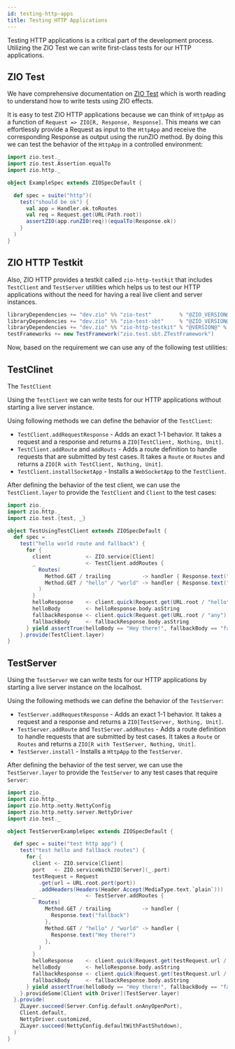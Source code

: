 ```yaml
---
id: testing-http-apps
title: Testing HTTP Applications
---
```


Testing HTTP applications is a critical part of the development process. Utilizing the ZIO Test we can write first-class tests for our HTTP applications.

## ZIO Test

We have comprehensive documentation on [ZIO Test](https://zio.dev/reference/test/) which is worth reading to understand how to write tests using ZIO effects.

It is easy to test ZIO HTTP applications because we can think of `HttpApp` as a function of `Request => ZIO[R, Response, Response]`. This means we can effortlessly provide a Request as input to the `HttpApp` and receive the corresponding Response as output using the runZIO method. By doing this we can test the behavior of the `HttpApp` in a controlled environment:

```scala mdoc:silent:reset
import zio.test._
import zio.test.Assertion.equalTo
import zio.http._

object ExampleSpec extends ZIOSpecDefault {

  def spec = suite("http")(
    test("should be ok") {
      val app = Handler.ok.toRoutes
      val req = Request.get(URL(Path.root))
      assertZIO(app.runZIO(req))(equalTo(Response.ok))
    }
  )
}
```

## ZIO HTTP Testkit

Also, ZIO HTTP provides a testkit called `zio-http-testkit` that includes `TestClient` and `TestServer` utilities which helps us to test our HTTP applications without the need for having a real live client and server instances.

```scala
libraryDependencies += "dev.zio" %% "zio-test"         % "@ZIO_VERSION@"  % Test
libraryDependencies += "dev.zio" %% "zio-test-sbt"     % "@ZIO_VERSION@"  % Test
libraryDependencies += "dev.zio" %% "zio-http-testkit" % "@VERSION@" % Test
testFrameworks += new TestFramework("zio.test.sbt.ZTestFramework")
```

Now, based on the requirement we can use any of the following test utilities:

## TestClinet

The `TestClient`

Using the `TestClient` we can write tests for our HTTP applications without starting a live server instance.

Using following methods we can define the behavior of the `TestClient`:

- `TestClient.addRequestResponse` - Adds an exact 1-1 behavior. It takes a request and a response and returns a `ZIO[TestClient, Nothing, Unit]`.
- `TestClient.addRoute` and `addRouts` - Adds a route definition to handle requests that are submitted by test cases. It takes a `Route` or `Routes` and returns a `ZIO[R with TestClient, Nothing, Unit]`.
- `TestClient.installSocketApp` - Installs a `WebSocketApp` to the `TestClient`.

After defining the behavior of the test client, we can use the `TestClient.layer` to provide the `TestClient` and `Client` to the test cases:

```scala mdoc:compile-only
import zio._
import zio.http._
import zio.test.{test, _}

object TestUsingTestClient extends ZIOSpecDefault {
  def spec = 
    test("hello world route and fallback") {
      for {
        client           <- ZIO.service[Client]
        _                <- TestClient.addRoutes {
          Routes(
            Method.GET / trailing          -> handler { Response.text("fallback") },
            Method.GET / "hello" / "world" -> handler { Response.text("Hey there!") },
          )
        }
        helloResponse    <- client.quick(Request.get(URL.root / "hello" / "world"))
        helloBody        <- helloResponse.body.asString
        fallbackResponse <- client.quick(Request.get(URL.root / "any"))
        fallbackBody     <- fallbackResponse.body.asString
      } yield assertTrue(helloBody == "Hey there!", fallbackBody == "fallback")
    }.provide(TestClient.layer)
}
```

## TestServer

Using the `TestServer` we can write tests for our HTTP applications by starting a live server instance on the localhost.

Using the following methods we can define the behavior of the `TestServer`:

- `TestServer.addRequestResponse` - Adds an exact 1-1 behavior. It takes a request and a response and returns a `ZIO[TestServer, Nothing, Unit]`.
- `TestServer.addRoute` and `TestServer.addRoutes` - Adds a route definition to handle requests that are submitted by test cases. It takes a `Route` or `Routes` and returns a `ZIO[R with TestServer, Nothing, Unit]`.
- `TestServer.install` - Installs a `HttpApp` to the `TestServer`.

After defining the behavior of the test server, we can use the `TestServer.layer` to provide the `TestServer` to any test cases that require `Server`:

```scala mdoc:compile-only
import zio._
import zio.http._
import zio.http.netty.NettyConfig
import zio.http.netty.server.NettyDriver
import zio.test._

object TestServerExampleSpec extends ZIOSpecDefault {

  def spec = suite("test http app") {
    test("test hello and fallback routes") {
      for {
        client <- ZIO.service[Client]
        port   <- ZIO.serviceWithZIO[Server](_.port)
        testRequest = Request
          .get(url = URL.root.port(port))
          .addHeaders(Headers(Header.Accept(MediaType.text.`plain`)))
        _                <- TestServer.addRoutes {
          Routes(
            Method.GET / trailing          -> handler {
              Response.text("fallback")
            },
            Method.GET / "hello" / "world" -> handler {
              Response.text("Hey there!")
            },
          )
        }
        helloResponse    <- client.quick(Request.get(testRequest.url / "hello" / "world"))
        helloBody        <- helloResponse.body.asString
        fallbackResponse <- client.quick(Request.get(testRequest.url / "any"))
        fallbackBody     <- fallbackResponse.body.asString
      } yield assertTrue(helloBody == "Hey there!", fallbackBody == "fallback")
    }.provideSome[Client with Driver](TestServer.layer)
  }.provide(
    ZLayer.succeed(Server.Config.default.onAnyOpenPort),
    Client.default,
    NettyDriver.customized,
    ZLayer.succeed(NettyConfig.defaultWithFastShutdown),
  )
}
```
